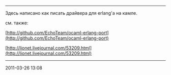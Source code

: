* * * * *

Здесь написано как писать драйвера для erlang'а на камле.

см. также:

[http://github.com/EchoTeam/ocaml-erlang-port](http://github.com/EchoTeam/ocaml-erlang-port)

[http://lionet.livejournal.com/53209.html](http://lionet.livejournal.com/53209.html)

* * * * *

2011-03-26 13:08
